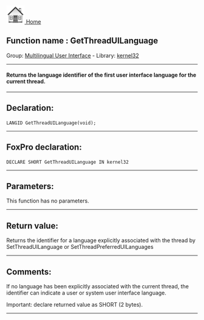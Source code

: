 [<img src="../../images/home.png"> Home ](https://github.com/VFPX/Win32API)  

## Function name : GetThreadUILanguage
Group: [Multilingual User Interface](../../functions_group.md#Multilingual_User_Interface)  -  Library: [kernel32](../../libraries.md#kernel32)  
***  


#### Returns the language identifier of the first user interface language for the current thread.
***  


## Declaration:
```foxpro  
LANGID GetThreadUILanguage(void);  
```  
***  


## FoxPro declaration:
```foxpro  
DECLARE SHORT GetThreadUILanguage IN kernel32  
```  
***  


## Parameters:
This function has no parameters.  
***  


## Return value:
Returns the identifier for a language explicitly associated with the thread by SetThreadUILanguage or SetThreadPreferredUILanguages  
***  


## Comments:
If no language has been explicitly associated with the current thread, the identifier can indicate a user or system user interface language.  
  
Important: declare returned value as SHORT (2 bytes).  
  
***  

